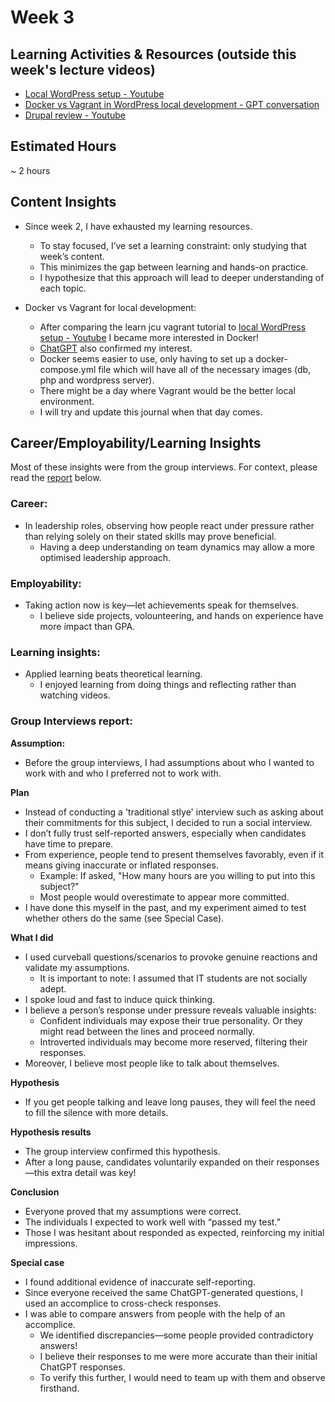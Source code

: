 # Week 3

## Learning Activities & Resources (outside this week's lecture videos)
- [Local WordPress setup - Youtube](https://www.youtube.com/watch?v=gEceSAJI_3s)
- [Docker vs Vagrant in WordPress local development - GPT conversation](https://chatgpt.com/share/67ac3110-af44-8012-93d6-6901f6158b13)
- [Drupal review - Youtube](https://www.youtube.com/watch?v=qFQ3ZqVNQ5U)

## Estimated Hours
~ 2 hours


## Content Insights
- Since week 2, I have exhausted my learning resources.
    - To stay focused, I’ve set a learning constraint: only studying that week’s content.
    - This minimizes the gap between learning and hands-on practice.
    - I hypothesize that this approach will lead to deeper understanding of each topic.

- Docker vs Vagrant for local development:
    - After comparing the learn jcu vagrant tutorial to [local WordPress setup - Youtube](https://www.youtube.com/watch?v=gEceSAJI_3s) I became more interested in Docker!
    - [ChatGPT](https://chatgpt.com/share/67ac3110-af44-8012-93d6-6901f6158b13) also confirmed my interest.
    - Docker seems easier to use, only having to set up a docker-compose.yml file which will have all of the necessary images (db, php and wordpress server).
    - There might be a day where Vagrant would be the better local environment.
    - I will try and update this journal when that day comes. 

## Career/Employability/Learning Insights
Most of these insights were from the group interviews. For context, please read the [report](#group-interviews-report) below.

### Career:
- In leadership roles, observing how people react under pressure rather than relying solely on their stated skills may prove beneficial.
    - Having a deep understanding on team dynamics may allow a more optimised leadership approach.

### Employability:
- Taking action now is key—let achievements speak for themselves.
    - I believe side projects, volounteering, and hands on experience have more impact than GPA.

### Learning insights:
- Applied learning beats theoretical learning.
    - I enjoyed learning from doing things and reflecting rather than watching videos.


### Group Interviews report:

**Assumption:**
- Before the group interviews, I had assumptions about who I wanted to work with and who I preferred not to work with.

**Plan**
- Instead of conducting a 'traditional stlye' interview such as asking about their commitments for this subject, I decided to run a social interview.
- I don’t fully trust self-reported answers, especially when candidates have time to prepare.
- From experience, people tend to present themselves favorably, even if it means giving inaccurate or inflated responses.
    - Example: If asked, "How many hours are you willing to put into this subject?"
    - Most people would overestimate to appear more committed.
- I have done this myself in the past, and my experiment aimed to test whether others do the same (see Special Case).

**What I did**
- I used curveball questions/scenarios to provoke genuine reactions and validate my assumptions.
    - It is important to note: I assumed that IT students are not socially adept.
- I spoke loud and fast to induce quick thinking.
- I believe a person’s response under pressure reveals valuable insights:
    - Confident individuals may expose their true personality. Or they might read between the lines and proceed normally.
    - Introverted individuals may become more reserved, filtering their responses.
- Moreover, I believe most people like to talk about themselves.

**Hypothesis**
- If you get people talking and leave long pauses, they will feel the need to fill the silence with more details.

**Hypothesis results**
- The group interview confirmed this hypothesis.
- After a long pause, candidates voluntarily expanded on their responses—this extra detail was key!

**Conclusion**
- Everyone proved that my assumptions were correct.
- The individuals I expected to work well with “passed my test.”
- Those I was hesitant about responded as expected, reinforcing my initial impressions.

**Special case**
- I found additional evidence of inaccurate self-reporting.
- Since everyone received the same ChatGPT-generated questions, I used an accomplice to cross-check responses.
- I was able to compare answers from people with the help of an accomplice.
    - We identified discrepancies—some people provided contradictory answers!
    - I believe their responses to me were more accurate than their initial ChatGPT responses.
    - To verify this further, I would need to team up with them and observe firsthand.